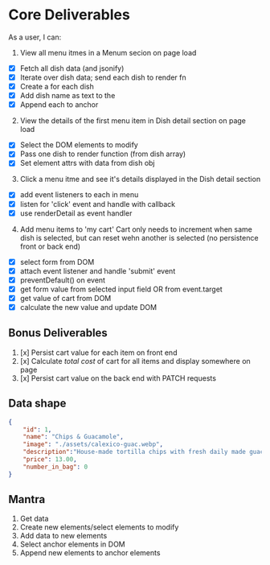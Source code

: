 # Core Deliverables
As a user, I can:
1. View all menu itmes in a Menum secion on page load
  - [x] Fetch all dish data (and jsonify)
  - [x] Iterate over dish data; send each dish to render fn
  - [x] Create a <span> for each dish
  - [x] Add dish name as text to the <span>
  - [x] Append each <span> to anchor
2. View the details of the first menu item in Dish detail section on page load
  - [x] Select the DOM elements to modify
  - [x] Pass one dish to render function (from dish array)
  - [x] Set element attrs with data from dish obj
3. Click a menu itme and see it's details displayed in the Dish detail section
  - [x] add event listeners to each <span> in menu
  - [x] listen for 'click' event and handle with callback
  - [x] use renderDetail as event handler
4. Add menu items to 'my cart' Cart only needs to increment when same dish is selected, but can reset wehn another is selected (no persistence front or back end)
  - [x] select form from DOM
  - [x] attach event listener and handle 'submit' event
  - [x] preventDefault() on event
  - [x] get form value from selected input field OR from event.target
  - [x] get value of cart from DOM
  - [x] calculate the new value and update DOM
## Bonus Deliverables
1. [x] Persist cart value for each item on front end
2. [x] Calculate *total cost* of cart for all items and display somewhere on page
3. [x] Persist cart value on the back end with PATCH requests

## Data shape
```json
{
    "id": 1,
    "name": "Chips & Guacamole",
    "image": "./assets/calexico-guac.webp",
    "description":"House-made tortilla chips with fresh daily made guacamole",
    "price": 13.00,
    "number_in_bag": 0
}
```

## Mantra
1. Get data
2. Create new elements/select elements to modify
3. Add data to new elements
4. Select anchor elements in DOM
5. Append new elements to anchor elements 